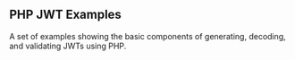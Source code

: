 

## PHP JWT Examples

A set of examples showing the basic components of generating, decoding, and
validating JWTs using PHP.

